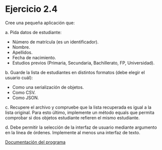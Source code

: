 # Ejercicio 2.4
Cree una pequeña aplicación que:

a. Pida datos de estudiante:

   * Número de matrícula (es un identificador).
   * Nombre.
   * Apellidos.
   * Fecha de nacimiento.
   * Estudios previos (Primaria, Secundaria, Bachillerato, FP, Universidad).

b. Guarde la lista de estudiantes en distintos formatos (debe elegir el usuario cuál):

   + Como una serialización de objetos.
   + Como CSV.
   + Como JSON.

c. Recupere el archivo y compruebe que la lista recuperada es igual a la lista original.
   Para esto último, implemente un método equals que permita comprobar si dos objetos
   estudiante refieren el mismo estudiante.

d. Debe permitir la selección de la interfaz de usuario mediante argumento en la
   línea de órdenes. Implemente al menos una interfaz de texto.

[Documentación del programa](https://josem-dam.github.io/ej2_4)